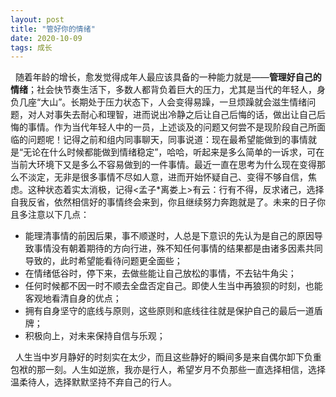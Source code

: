 ```yaml
---
layout: post
title: "管好你的情绪"
date: 2020-10-09
tags: 成长
---
```


&nbsp;&nbsp;随着年龄的增长，愈发觉得成年人最应该具备的一种能力就是——**管理好自己的情绪**；社会快节奏生活下，多数人都背负着巨大的压力，尤其是当代的年轻人，身负几座“大山”。长期处于压力状态下，人会变得易躁，一旦烦躁就会滋生情绪问题，对人对事失去耐心和理智，进而说出冷静之后让自己后悔的话，做出让自己后悔的事情。作为当代年轻人中的一员，上述谈及的问题又何尝不是现阶段自己所面临的问题呢！记得之前和组内同事聊天，同事说道：现在最希望能做到的事情就是“无论在什么时候都能做到情绪稳定”，哈哈，听起来是多么简单的一诉求，可在当前大环境下又是多么不容易做到的一件事情。最近一直在思考为什么现在变得那么不淡定，无非是很多事情不尽如人意，进而开始怀疑自己、变得不够自信，焦虑。这种状态着实太消极，记得<孟子*离娄上>有云：行有不得，反求诸己，选择自我反省，依然相信好的事情终会来到，你且继续努力奔跑就是了。未来的日子你且多注意以下几点：

- 能理清事情的前因后果，事不顺遂时，人总是下意识的先认为是自己的原因导致事情没有朝着期待的方向行进，殊不知任何事情的结果都是由诸多因素共同导致的，此时希望能看待问题更全面些；
- 在情绪低谷时，停下来，去做些能让自己放松的事情，不去钻牛角尖；
- 任何时候都不因一时不顺去全盘否定自己。即使人生当中再狼狈的时刻，也能客观地看清自身的优点；
- 拥有自身坚守的底线与原则，这些原则和底线往往就是保护自己的最后一道盾牌；
- 积极向上，对未来保持自信与乐观；

&nbsp;&nbsp;人生当中岁月静好的时刻实在太少，而且这些静好的瞬间多是来自偶尔卸下负重包袱的那一刻。人生如逆旅，我亦是行人，希望岁月不负那些一直选择相信，选择温柔待人，选择默默坚持不弃自己的行人。